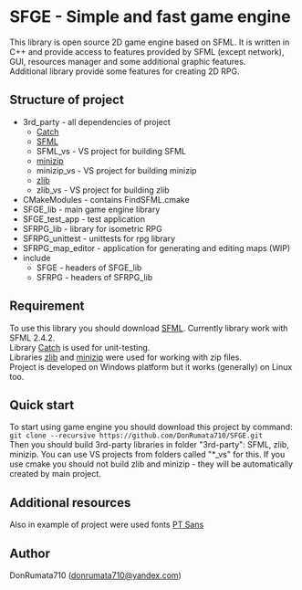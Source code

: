 # SFGE - Simple and fast game engine

This library is open source 2D game engine based on SFML. It is written in C++ and provide access to features provided by SFML (except network), GUI, resources manager and some additional graphic features.<br>
Additional library provide some features for creating 2D RPG.<br>

## Structure of project
- 3rd_party - all dependencies of project
    - [Catch](https://github.com/philsquared/Catch)
    - [SFML](http://www.sfml-dev.org/download.php)
    - SFML_vs - VS project for building SFML
    - [minizip](https://github.com/nmoinvaz/minizip)
    - minizip_vs - VS project for building minizip
    - [zlib](https://github.com/madler/zlib)
    - zlib_vs - VS project for building zlib
- CMakeModules - contains FindSFML.cmake
- SFGE_lib - main game engine library
- SFGE_test_app - test application
- SFRPG_lib - library for isometric RPG
- SFRPG_unittest - unittests for rpg library
- SFRPG_map_editor - application for generating and editing maps (WIP)
- include
    - SFGE - headers of SFGE_lib
    - SFRPG - headers of SFRPG_lib

## Requirement
To use this library you should download [SFML](http://www.sfml-dev.org/download.php). Currently library work with SFML 2.4.2.<br>
Library [Catch](https://github.com/philsquared/Catch) is used for unit-testing.<br>
Libraries [zlib](https://github.com/madler/zlib) and [minizip](https://github.com/nmoinvaz/minizip) were used for working with zip files.<br>
Project is developed on Windows platform but it works (generally) on Linux too.<br>

## Quick start
To start using game engine you should download this project by command:<br>
`git clone --recursive https://github.com/DonRumata710/SFGE.git`<br>
Then you should build 3rd-party libraries in folder "3rd-party": SFML, zlib, minizip. You can use VS projects from folders called "*_vs" for this. If you use cmake you should not build zlib and minizip - they will be automatically created by main project.<br>

## Additional resources
Also in example of project were used fonts [PT Sans](https://fonts.google.com/)<br>

## Author
DonRumata710 (donrumata710@yandex.com)<br>
